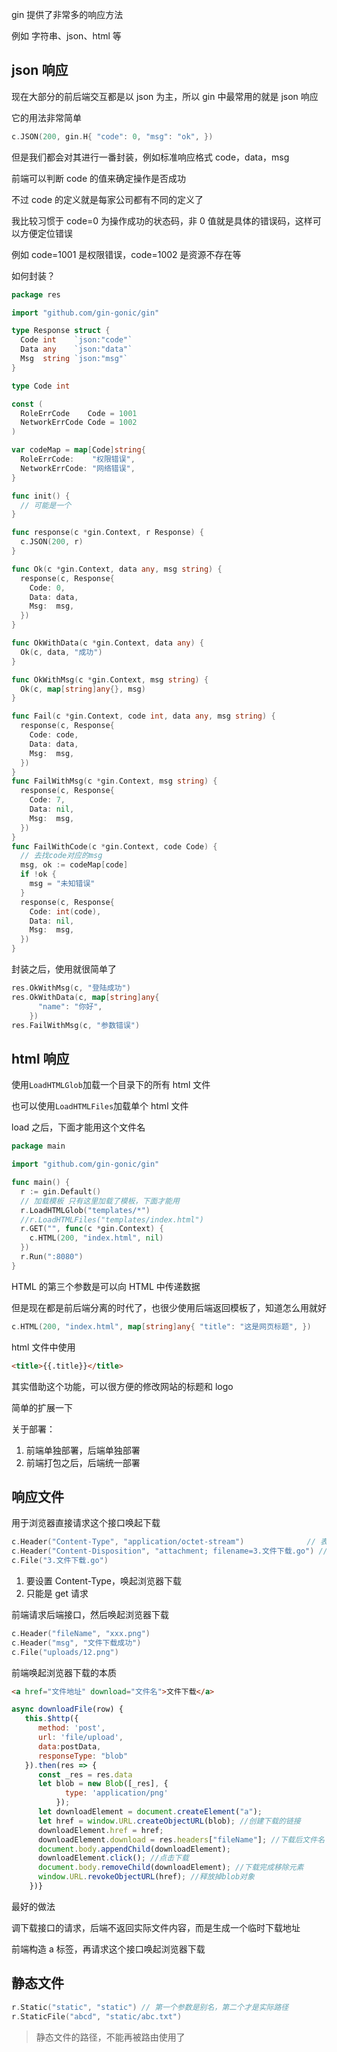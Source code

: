 gin 提供了非常多的响应方法

例如 字符串、json、html 等

## json 响应

现在大部分的前后端交互都是以 json 为主，所以 gin 中最常用的就是 json 响应

它的用法非常简单

```go
c.JSON(200, gin.H{ "code": 0, "msg": "ok", })
```

但是我们都会对其进行一番封装，例如标准响应格式 code，data，msg

前端可以判断 code 的值来确定操作是否成功

不过 code 的定义就是每家公司都有不同的定义了

我比较习惯于 code=0 为操作成功的状态码，非 0 值就是具体的错误码，这样可以方便定位错误

例如 code=1001 是权限错误，code=1002 是资源不存在等

如何封装？

```go
package res

import "github.com/gin-gonic/gin"

type Response struct {
  Code int    `json:"code"`
  Data any    `json:"data"`
  Msg  string `json:"msg"`
}

type Code int

const (
  RoleErrCode    Code = 1001
  NetworkErrCode Code = 1002
)

var codeMap = map[Code]string{
  RoleErrCode:    "权限错误",
  NetworkErrCode: "网络错误",
}

func init() {
  // 可能是一个
}

func response(c *gin.Context, r Response) {
  c.JSON(200, r)
}

func Ok(c *gin.Context, data any, msg string) {
  response(c, Response{
    Code: 0,
    Data: data,
    Msg:  msg,
  })
}

func OkWithData(c *gin.Context, data any) {
  Ok(c, data, "成功")
}

func OkWithMsg(c *gin.Context, msg string) {
  Ok(c, map[string]any{}, msg)
}

func Fail(c *gin.Context, code int, data any, msg string) {
  response(c, Response{
    Code: code,
    Data: data,
    Msg:  msg,
  })
}
func FailWithMsg(c *gin.Context, msg string) {
  response(c, Response{
    Code: 7,
    Data: nil,
    Msg:  msg,
  })
}
func FailWithCode(c *gin.Context, code Code) {
  // 去找code对应的msg
  msg, ok := codeMap[code]
  if !ok {
    msg = "未知错误"
  }
  response(c, Response{
    Code: int(code),
    Data: nil,
    Msg:  msg,
  })
}
```

封装之后，使用就很简单了

```go
res.OkWithMsg(c, "登陆成功")
res.OkWithData(c, map[string]any{
      "name": "你好",
    })
res.FailWithMsg(c, "参数错误")
```

## html 响应

使用`LoadHTMLGlob`加载一个目录下的所有 html 文件

也可以使用`LoadHTMLFiles`加载单个 html 文件

load 之后，下面才能用这个文件名

```go
package main

import "github.com/gin-gonic/gin"

func main() {
  r := gin.Default()
  // 加载模板 只有这里加载了模板，下面才能用
  r.LoadHTMLGlob("templates/*")
  //r.LoadHTMLFiles("templates/index.html")
  r.GET("", func(c *gin.Context) {
    c.HTML(200, "index.html", nil)
  })
  r.Run(":8080")
}
```

HTML 的第三个参数是可以向 HTML 中传递数据

但是现在都是前后端分离的时代了，也很少使用后端返回模板了，知道怎么用就好

```go
c.HTML(200, "index.html", map[string]any{ "title": "这是网页标题", })
```

html 文件中使用

```html
<title>{{.title}}</title>
```

其实借助这个功能，可以很方便的修改网站的标题和 logo

简单的扩展一下

关于部署：

1.  前端单独部署，后端单独部署
2.  前端打包之后，后端统一部署

## 响应文件

用于浏览器直接请求这个接口唤起下载

```go
c.Header("Content-Type", "application/octet-stream")              // 表示是文件流，唤起浏览器下载，一般设置了这个，就要设置文件名
c.Header("Content-Disposition", "attachment; filename=3.文件下载.go") // 用来指定下载下来的文件名
c.File("3.文件下载.go")
```

1.  要设置 Content-Type，唤起浏览器下载
2.  只能是 get 请求

前端请求后端接口，然后唤起浏览器下载

```go
c.Header("fileName", "xxx.png")
c.Header("msg", "文件下载成功")
c.File("uploads/12.png")
```

前端唤起浏览器下载的本质

```html
<a href="文件地址" download="文件名">文件下载</a>
```

```js
async downloadFile(row) {
   this.$http({
      method: 'post',
      url: 'file/upload',
      data:postData,
      responseType: "blob"
   }).then(res => {
      const _res = res.data
      let blob = new Blob([_res], {
            type: 'application/png'
          });
      let downloadElement = document.createElement("a");
      let href = window.URL.createObjectURL(blob); //创建下载的链接
      downloadElement.href = href;
      downloadElement.download = res.headers["fileName"]; //下载后文件名
      document.body.appendChild(downloadElement);
      downloadElement.click(); //点击下载
      document.body.removeChild(downloadElement); //下载完成移除元素
      window.URL.revokeObjectURL(href); //释放掉blob对象
    })}
```

最好的做法

调下载接口的请求，后端不返回实际文件内容，而是生成一个临时下载地址

前端构造 a 标签，再请求这个接口唤起浏览器下载

## 静态文件

```go
r.Static("static", "static") // 第一个参数是别名，第二个才是实际路径
r.StaticFile("abcd", "static/abc.txt")
```

> 静态文件的路径，不能再被路由使用了
